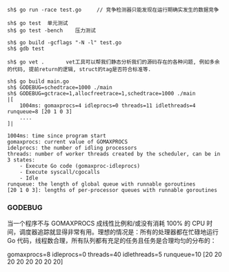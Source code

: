 ```shell
sh$ go run -race test.go     // 竞争检测器只能发现在运行期确实发生的数据竞争

sh$ go test  单元测试
sh$ go test -bench    压力测试

sh$ go build -gcflags "-N -l" test.go
sh$ gdb test

sh$ go vet .       vet工具可以帮我们静态分析我们的源码存在的各种问题, 例如多余的代码, 提前return的逻辑, struct的tag是否符合标准等.

sh$ go build main.go
sh$ GODEBUG=schedtrace=1000 ./main
sh$ GODEBUG=gctrace=1,allocfreetrace=1,schedtrace=1000 ./main
|[
    1004ms: gomaxprocs=4 idleprocs=0 threads=11 idlethreads=4 runqueue=8 [20 1 0 3]
    ....
]|

1004ms: time since program start
gomaxprocs: current value of GOMAXPROCS
idelprocs: the number of idling processors
threads: number of worker threads created by the scheduler, can be in 3 states:
    - Execute Go code (gomaxproc-idleprocs)
    - Execute syscall/cgocalls
    - Idle
runqueue: the length of global queue with runnable goroutines
[20 1 0 3]: lengths of per-processor queues with runnable goroutines
```

### GODEBUG
当一个程序不与 GOMAXPROCS 成线性比例和/或没有消耗 100% 的 CPU 时间，调度器追踪就显得非常有用。理想的情况是：所有的处理器都在忙碌地运行 Go 代码，线程数合理，所有队列都有充足的任务且任务是合理均匀的分布的：

gomaxprocs=8 idleprocs=0 threads=40 idlethreads=5 runqueue=10 [20 20 20 20 20 20 20 20]